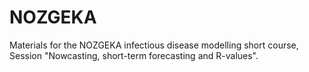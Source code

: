 # NOZGEKA
Materials for the NOZGEKA infectious disease modelling short course, Session "Nowcasting, short-term forecasting and R-values".
